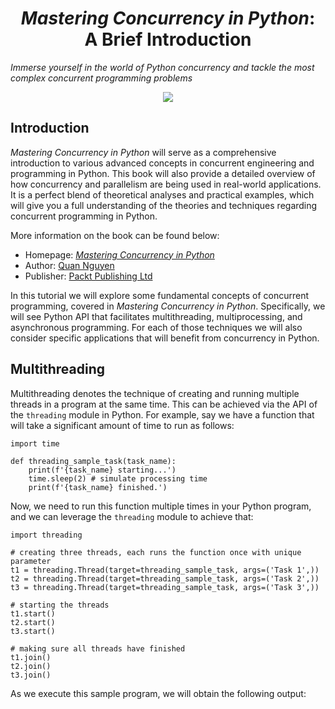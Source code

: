 <div style="text-align:center">
<h1>
  <i>Mastering Concurrency in Python</i>:
  <br>
  A Brief Introduction
</h1>
</div>

<i>Immerse yourself in the world of Python concurrency and tackle the most complex concurrent programming problems</i>

<div style="text-align:center"><img align="center" src="https://d255esdrn735hr.cloudfront.net/sites/default/files/imagecache/ppv4_main_book_cover/B11327.png"/></div>

## Introduction
_Mastering Concurrency in Python_ will serve as a comprehensive introduction to various advanced concepts in concurrent engineering and programming in Python. This book will also provide a detailed overview of how concurrency and parallelism are being used in real-world applications. It is a perfect blend of theoretical analyses and practical examples, which will give you a full understanding of the theories and techniques regarding concurrent programming in Python.

More information on the book can be found below:
- Homepage: [_Mastering Concurrency in Python_](https://www.packtpub.com/application-development/mastering-concurrency-python)
- Author: [Quan Nguyen](https://github.com/KrisNguyen135)
- Publisher: [Packt Publishing Ltd](https://www.packtpub.com)

In this tutorial we will explore some fundamental concepts of concurrent programming, covered in _Mastering Concurrency in Python_. Specifically, we will see Python API that facilitates multithreading, multiprocessing, and asynchronous programming. For each of those techniques we will also consider specific applications that will benefit from concurrency in Python.

## Multithreading
Multithreading denotes the technique of creating and running multiple threads in a program at the same time. This can be achieved via the API of the `threading` module in Python. For example, say we have a function that will take a significant amount of time to run as follows:

```
import time

def threading_sample_task(task_name):
    print(f'{task_name} starting...')
    time.sleep(2) # simulate processing time
    print(f'{task_name} finished.')
```

Now, we need to run this function multiple times in your Python program, and we can leverage the `threading` module to achieve that:

```
import threading

# creating three threads, each runs the function once with unique parameter
t1 = threading.Thread(target=threading_sample_task, args=('Task 1',))
t2 = threading.Thread(target=threading_sample_task, args=('Task 2',))
t3 = threading.Thread(target=threading_sample_task, args=('Task 3',))

# starting the threads
t1.start()
t2.start()
t3.start()

# making sure all threads have finished
t1.join()
t2.join()
t3.join()
```

As we execute this sample program, we will obtain the following output:

```
```
